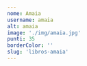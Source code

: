 ```yaml
---
nome: Amaia
username: amaia
alt: amaia
image: './img/amaia.jpg'
punti: 35
borderColor: ''
slug: 'libros-amaia'
---
```

